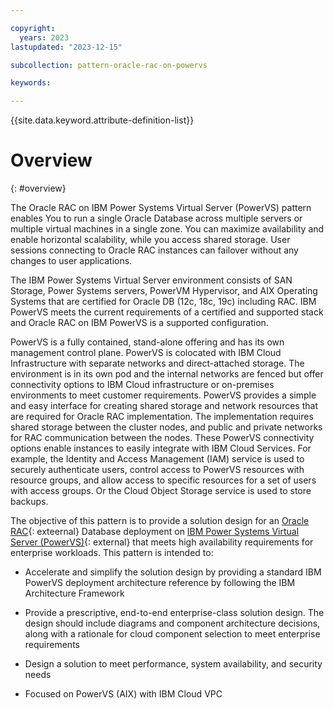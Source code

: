 ```yaml
---

copyright:
  years: 2023
lastupdated: "2023-12-15"

subcollection: pattern-oracle-rac-on-powervs

keywords:

---
```


{{site.data.keyword.attribute-definition-list}}

# Overview
{: #overview}

The Oracle RAC on IBM Power Systems Virtual Server (PowerVS) pattern enables You to run a single Oracle Database across multiple servers or multiple virtual machines in a single zone. You can maximize availability and enable horizontal scalability, while you access shared storage. User sessions connecting to Oracle RAC instances can failover without any changes to user applications.

The IBM Power Systems Virtual Server environment consists of SAN Storage, Power Systems servers, PowerVM Hypervisor, and AIX Operating Systems that are certified for Oracle DB (12c, 18c, 19c) including RAC. IBM PowerVS meets the current requirements of a certified and supported stack and Oracle RAC on IBM PowerVS is a supported configuration.

PowerVS is a fully contained, stand-alone offering and has its own management control plane. PowerVS is colocated with IBM Cloud Infrastructure with separate networks and direct-attached storage. The environment is in its own pod and the internal networks are fenced but offer connectivity options to IBM Cloud infrastructure or on-premises environments to meet customer requirements. PowerVS provides a simple and easy interface for creating shared storage and network resources that are required for Oracle RAC implementation. The implementation requires shared storage between the cluster nodes, and public and private networks for RAC communication between the nodes. These PowerVS connectivity options enable instances to easily integrate with IBM Cloud Services. For example, the Identity and Access Management (IAM) service is used to securely authenticate users, control access to PowerVS resources with resource groups, and allow access to specific resources for a set of users with access groups. Or the Cloud Object Storage service is used to store backups.

The objective of this pattern is to provide a solution design for an [Oracle RAC](https://www.oracle.com/database/real-application-clusters/){: exteernal} Database deployment on [IBM Power Systems Virtual Server (PowerVS)](https://www.ibm.com/products/power-virtual-server){: external} that meets high availability requirements for enterprise workloads. This pattern is intended to:

- Accelerate and simplify the solution design by providing a standard IBM PowerVS deployment architecture reference by following the IBM Architecture Framework

- Provide a prescriptive, end-to-end enterprise-class solution design. The design should include diagrams and component architecture decisions, along with a rationale for cloud component selection to meet enterprise requirements

- Design a solution to meet performance, system availability, and security needs

- Focused on PowerVS (AIX) with IBM Cloud VPC
